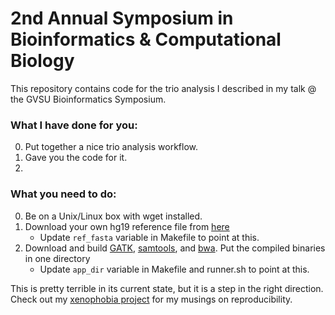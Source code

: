 2nd Annual Symposium in Bioinformatics & Computational Biology
==============

This repository contains code for the trio analysis I described in my talk @ the GVSU Bioinformatics Symposium. 

### What I have done for you:
0. Put together a nice trio analysis workflow.
1. Gave you the code for it. 
3. 

### What you need to do:
0. Be on a Unix/Linux box with wget installed. 
1. Download your own hg19 reference file from [here](http://hgdownload.cse.ucsc.edu/goldenPath/hg19/bigZips/)
	* Update `ref_fasta` variable in Makefile to point at this. 
2. Download and build [GATK](http://www.broadinstitute.org/gatk/), [samtools](), and [bwa](). Put the compiled binaries in one directory
	* Update `app_dir` variable in Makefile and runner.sh to point at this. 

This is pretty terrible in its current state, but it is a step in the right direction. Check out my [xenophobia project](https://github.com/borgmaan/xenophobia) for my musings on reproducibility. 